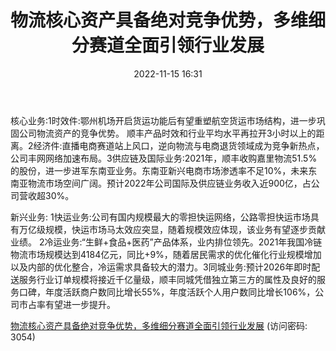 ﻿---
title: 物流核心资产具备绝对竞争优势，多维细分赛道全面引领行业发展
date: 2022-11-15 16:31
tags:
- 顺丰控股
updated: 1970-01-01 08:00:00
---

核心业务:1时效件:鄂州机场开启货运功能后有望重塑航空货运市场结构，进一步巩固公司物流资产的竞争优势。
顺丰产品时效和行业平均水平再拉开3小时以上的距离。2经济件:直播电商赛道站上风口，逆向物流与电商退货领域成为竞争新热点，公司丰网网络加速布局。3供应链及国际业务:2021年，顺丰收购嘉里物流51.5%的股份，进一步进军东南亚业务。东南亚新兴电商市场渗透率不足10%，未来东南亚物流市场空间广阔。预计2022年公司国际及供应链业务收入近900亿，占公司营收超30%。
<!-- more -->
新兴业务:
1快运业务:公司有国内规模最大的零担快运网络，公路零担快运市场具有万亿级规模，快运市场马太效应突显，随着规模效应体现，该业务有望逐步贡献业绩。
2冷运业务:“生鲜+食品+医药”产品体系，业内排位领先。2021年我国冷链物流市场规模达到4184亿元，同比+9%，随着居民需求的优化催化行业规模增加以及内部的优化整合，冷运需求具备较大的潜力。3同城业务:预计2026年即时配送服务行业订单规模将接近千亿量级，顺丰同城凭借独立第三方的属性及良好的服务口碑，年度活跃商户数同比增长55%，年度活跃个人用户数同比增长106%，公司市占率有望进一步提升。

[物流核心资产具备绝对竞争优势，多维细分赛道全面引领行业发展](https://url12.ctfile.com/f/3948612-723980810-641d6e?p=3054)
(访问密码: 3054)





